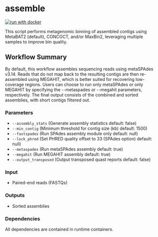 # assemble

[![run with docker](https://img.shields.io/badge/run%20with-docker-0db7ed?labelColor=000000&logo=docker)](https://www.docker.com/)


This script performs metagenomic binning of assembled contigs using MetaBAT2 (default), CONCOCT, and/or MaxBin2, leveraging multiple samples to improve bin quality.

## Workflow Summary

By default, this workflow assembles sequencing reads using metaSPAdes v3.14. Reads that do not map back to the resulting contigs are then re-assembled using MEGAHIT, which is better suited for recovering low-coverage regions. Users can choose to run only metaSPAdes or only MEGAHIT by specifying the --metaspades or --megahit parameters, respectively. The final output consists of the combined and sorted assemblies, with short contigs filtered out.

### Parameters
- `--assembly_stats` (Generate assembly statistics default: false)
- `--min_contig` (Minimum threshold for contig size (kb) default: 1500)
- `--fastspades` (Run SPAdes assembly module only default: null)
- `--lock_phred` (Set PHRED quality offset to 33 (SPAdes option) default: null)
- `--metaspades` (Run metaSPAdes assembly default: true)
- `--megahit` (Run MEGAHIT assembly default: true)
- `--output_transposed` (Output transposed quast reports default: false)

### Input
- Paired-end reads (FASTQs) 

### Outputs
- Sorted assemblies

### Dependencies
All dependencies are contained in runtime containers.

